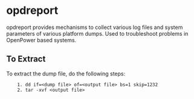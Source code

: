 # opdreport

opdreport provides mechanisms to collect various log files and system parameters
of various platform dumps. Used to troubleshoot problems in OpenPower based
systems.

## To Extract

To extract the dump file, do the following steps:

```
    1. dd if=<dump file> of=<output file> bs=1 skip=1232
    2. tar -xvf <output file>
```

